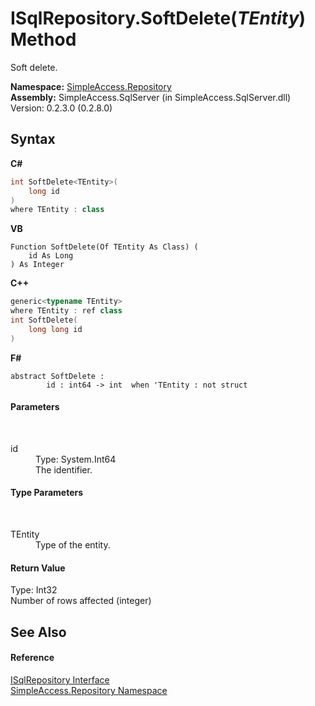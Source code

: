 # ISqlRepository.SoftDelete(*TEntity*) Method 
 

Soft delete.

**Namespace:**&nbsp;<a href="N_SimpleAccess_Repository">SimpleAccess.Repository</a><br />**Assembly:**&nbsp;SimpleAccess.SqlServer (in SimpleAccess.SqlServer.dll) Version: 0.2.3.0 (0.2.8.0)

## Syntax

**C#**<br />
``` C#
int SoftDelete<TEntity>(
	long id
)
where TEntity : class

```

**VB**<br />
``` VB
Function SoftDelete(Of TEntity As Class) ( 
	id As Long
) As Integer
```

**C++**<br />
``` C++
generic<typename TEntity>
where TEntity : ref class
int SoftDelete(
	long long id
)
```

**F#**<br />
``` F#
abstract SoftDelete : 
        id : int64 -> int  when 'TEntity : not struct

```


#### Parameters
&nbsp;<dl><dt>id</dt><dd>Type: System.Int64<br />The identifier.</dd></dl>

#### Type Parameters
&nbsp;<dl><dt>TEntity</dt><dd>Type of the entity.</dd></dl>

#### Return Value
Type: Int32<br />Number of rows affected (integer)

## See Also


#### Reference
<a href="T_SimpleAccess_Repository_ISqlRepository">ISqlRepository Interface</a><br /><a href="N_SimpleAccess_Repository">SimpleAccess.Repository Namespace</a><br />